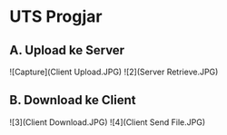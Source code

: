 # UTS Progjar

## A. Upload ke Server
![Capture](Client Upload.JPG)
![2](Server Retrieve.JPG)

## B. Download ke Client
![3](Client Download.JPG)
![4](Client Send File.JPG)